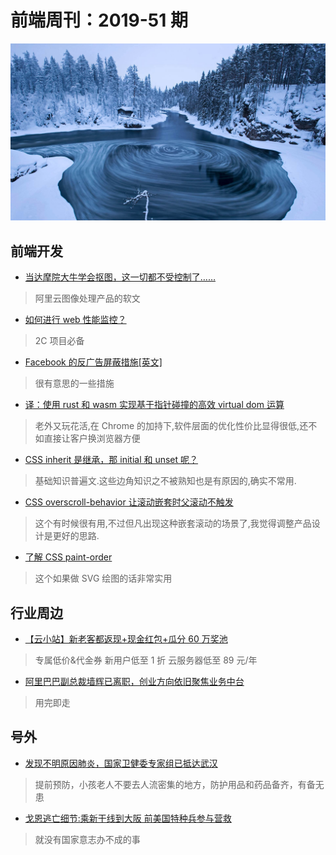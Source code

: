 # 前端周刊：2019-51 期

[![](/img/bing/20200102.png?imageMogr2/thumbnail/960x)](https://cn.bing.com/search?q=漩涡)

## 前端开发

- [当达摩院大牛学会抠图，这一切都不受控制了……](https://mp.weixin.qq.com/s?__biz=MzIzOTU0NTQ0MA==&mid=2247493166&idx=1&sn=0d0ad57f3b4888fa2a93c3737c564f1c)

> 阿里云图像处理产品的软文

- [如何进行 web 性能监控？](http://www.alloyteam.com/2020/01/14184/)

> 2C 项目必备

- [Facebook 的反广告屏蔽措施[英文]](https://www.dylanpaulus.com/2019-11-24-how-fb-avoids-adblockers/)

> 很有意思的一些措施

- [译：使用 rust 和 wasm 实现基于指针碰撞的高效 virtual dom 运算](http://www.alloyteam.com/2020/01/dodrio-rust-wasm-fast-vdom/)

> 老外又玩花活,在 Chrome 的加持下,软件层面的优化性价比显得很低,还不如直接让客户换浏览器方便

- [CSS inherit 是继承，那 initial 和 unset 呢？](https://www.zhangxinxu.com/wordpress/2020/01/css-initial-unset/)

> 基础知识普遍文.这些边角知识之不被熟知也是有原因的,确实不常用.

- [CSS overscroll-behavior 让滚动嵌套时父滚动不触发](https://www.zhangxinxu.com/wordpress/2020/01/css-overscroll-behavior/)

> 这个有时候很有用,不过但凡出现这种嵌套滚动的场景了,我觉得调整产品设计是更好的思路.

- [了解 CSS paint-order](https://www.zhangxinxu.com/wordpress/2020/01/css-paint-order/)

> 这个如果做 SVG 绘图的话非常实用

## 行业周边

- [【云小站】新老客都返现+现金红包+瓜分 60 万奖池](https://www.aliyun.com/minisite/goods?userCode=y31qmczl)

> 专属低价&代金券 新用户低至 1 折 云服务器低至 89 元/年

- [阿里巴巴副总裁墙辉已离职，创业方向依旧聚焦业务中台](https://36kr.com/p/5282726?ktm_source=feed)

> 用完即走

## 号外

- [发现不明原因肺炎，国家卫健委专家组已抵达武汉](https://mp.weixin.qq.com/s?__biz=MzAwMDI4NjY5OQ==&mid=2658255208&idx=1&sn=6406b3296c569dcfb2e0a5a9637d64a3)

> 提前预防，小孩老人不要去人流密集的地方，防护用品和药品备齐，有备无患

- [戈恩逃亡细节:乘新干线到大阪 前美国特种兵参与营救](https://www.cnbeta.com/articles/tech/929345.htm)

> 就没有国家意志办不成的事
